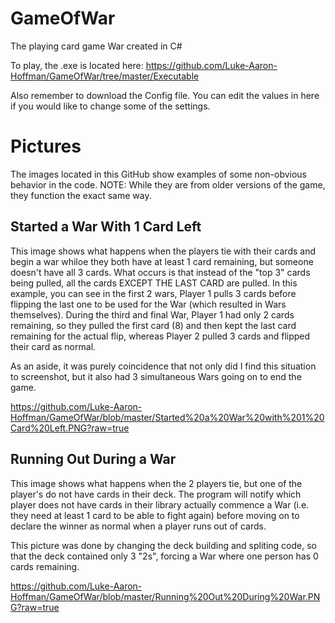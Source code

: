 # GameOfWar
The playing card game War created in C#

To play, the .exe is located here: https://github.com/Luke-Aaron-Hoffman/GameOfWar/tree/master/Executable

Also remember to download the Config file. You can edit the values in here if you would like to change some of the settings.

# Pictures
The images located in this GitHub show examples of some non-obvious behavior in the code. 
NOTE: While they are from older versions of the game, they function the exact same way.

## Started a War With 1 Card Left
This image shows what happens when the players tie with their cards and begin a war whiloe they both have at least 1 card remaining, but someone doesn't have all 3 cards. What occurs is that instead of the "top 3" cards being pulled, all the cards EXCEPT THE LAST CARD are pulled. In this example, you can see in the first 2 wars, Player 1 pulls 3 cards before flipping the last one to be used for the War (which resulted in Wars themselves). During the third and final War, Player 1 had only 2 cards remaining, so they pulled the first card (8) and then kept the last card remaining for the actual flip, whereas Player 2 pulled 3 cards and flipped their card as normal.

As an aside, it was purely coincidence that not only did I find this situation to screenshot, but it also had 3 simultaneous Wars going on to end the game.

https://github.com/Luke-Aaron-Hoffman/GameOfWar/blob/master/Started%20a%20War%20with%201%20Card%20Left.PNG?raw=true

## Running Out During a War
This image shows what happens when the 2 players tie, but one of the player's do not have cards in their deck. The program will notify which player does not have cards in their library actually commence a War (i.e. they need at least 1 card to be able to fight again) before moving on to declare the winner as normal when a player runs out of cards.

This picture was done by changing the deck building and spliting code, so that the deck contained only 3 "2s", forcing a War where one person has 0 cards remaining.

https://github.com/Luke-Aaron-Hoffman/GameOfWar/blob/master/Running%20Out%20During%20War.PNG?raw=true

